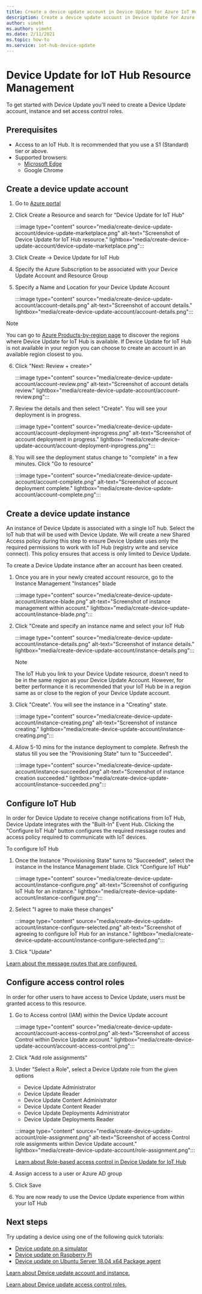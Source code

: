 ```yaml
---
title: Create a device update account in Device Update for Azure IoT Hub | Microsoft Docs
description: Create a device update account in Device Update for Azure IoT Hub.
author: vimeht
ms.author: vimeht
ms.date: 2/11/2021
ms.topic: how-to
ms.service: iot-hub-device-update
---
```


# Device Update for IoT Hub Resource Management

To get started with Device Update you'll need to create a Device Update account, instance and set access control roles. 

## Prerequisites

* Access to an IoT Hub. It is recommended that you use a S1 (Standard) tier or above. 
* Supported browsers:
  * [Microsoft Edge](https://www.microsoft.com/edge)
  * Google Chrome

## Create a device update account

1. Go to [Azure portal](https://portal.azure.com)

2. Click Create a Resource and search for "Device Update for IoT Hub"

   :::image type="content" source="media/create-device-update-account/device-update-marketplace.png" alt-text="Screenshot of Device Update for IoT Hub resource." lightbox="media/create-device-update-account/device-update-marketplace.png":::

3. Click Create -> Device Update for IoT Hub

4. Specify the Azure Subscription to be associated with your Device Update Account and Resource Group

5. Specify a Name and Location for your Device Update Account

   :::image type="content" source="media/create-device-update-account/account-details.png" alt-text="Screenshot of account details." lightbox="media/create-device-update-account/account-details.png":::

 > [!NOTE]
 > You can go to [Azure Products-by-region page](https://azure.microsoft.com/global-infrastructure/services/?products=iot-hub) to discover the regions where Device Update for IoT Hub is available. If Device Update for IoT Hub is not available in your region you can choose to create an account in an available region closest to you. 

6. Click "Next: Review + create>"

   :::image type="content" source="media/create-device-update-account/account-review.png" alt-text="Screenshot of account details review." lightbox="media/create-device-update-account/account-review.png":::

7. Review the details and then select "Create". You will see your deployment is in progress. 

   :::image type="content" source="media/create-device-update-account/account-deployment-inprogress.png" alt-text="Screenshot of account deployment in progress." lightbox="media/create-device-update-account/account-deployment-inprogress.png":::

8. You will see the deployment status change to "complete" in a few minutes. Click "Go to resource"

   :::image type="content" source="media/create-device-update-account/account-complete.png" alt-text="Screenshot of account deployment complete." lightbox="media/create-device-update-account/account-complete.png":::

## Create a device update instance 

An instance of Device Update is associated with a single IoT hub. Select the IoT hub that will be used with Device Update. We will create a new Shared Access policy during this step to ensure Device Update uses only the required permissions to work with IoT Hub (registry write and service connect). This policy ensures that access is only limited to Device Update.

To create a Device Update instance after an account has been created.

1. Once you are in your newly created account resource, go to the Instance Management "Instances" blade

   :::image type="content" source="media/create-device-update-account/instance-blade.png" alt-text="Screenshot of instance management within account." lightbox="media/create-device-update-account/instance-blade.png":::

2. Click "Create and specify an instance name and select your IoT Hub

   :::image type="content" source="media/create-device-update-account/instance-details.png" alt-text="Screenshot of instance details." lightbox="media/create-device-update-account/instance-details.png":::

   > [!NOTE] 
   > The IoT Hub you link to your Device Update resource, doesn't need to be in the same region as your Device Update Account. However, for better performance it is recommended that your IoT Hub be in a region same as or close to the region of your Device Update account. 

3. Click "Create". You will see the instance in a "Creating" state. 

   :::image type="content" source="media/create-device-update-account/instance-creating.png" alt-text="Screenshot of instance creating." lightbox="media/create-device-update-account/instance-creating.png":::

4. Allow 5-10 mins for the instance deployment to complete. Refresh the status till you see the "Provisioning State" turn to "Succeeded".

   :::image type="content" source="media/create-device-update-account/instance-succeeded.png" alt-text="Screenshot of instance creation succeeded." lightbox="media/create-device-update-account/instance-succeeded.png":::

## Configure IoT Hub 

In order for Device Update to receive change notifications from IoT Hub, Device Update integrates with the "Built-In" Event Hub. Clicking the "Configure IoT Hub" button configures the required message routes and access policy required to communicate with IoT devices. 

To configure IoT Hub

1. Once the Instance "Provisioning State" turns to "Succeeded", select the instance in the Instance Management blade. Click "Configure IoT Hub"

   :::image type="content" source="media/create-device-update-account/instance-configure.png" alt-text="Screenshot of configuring IoT Hub for an instance." lightbox="media/create-device-update-account/instance-configure.png":::

2. Select "I agree to make these changes"

   :::image type="content" source="media/create-device-update-account/instance-configure-selected.png" alt-text="Screenshot of agreeing to configure IoT Hub for an instance." lightbox="media/create-device-update-account/instance-configure-selected.png":::

3. Click "Update"

[Learn  about the message routes that are configured.](device-update-resources.md) 


## Configure access control roles

In order for other users to have access to Device Update, users must be granted access to this resource. 

1. Go to Access control (IAM) within the Device Update account

   :::image type="content" source="media/create-device-update-account/account-access-control.png" alt-text="Screenshot of access Control within Device Update account." lightbox="media/create-device-update-account/account-access-control.png":::

2. Click "Add role assignments"

3. Under "Select a Role", select a Device Update role from the given options
     - Device Update Administrator
     - Device Update Reader
     - Device Update Content Administrator
     - Device Update Content Reader
     - Device Update Deployments Administrator
     - Device Update Deployments Reader
     
   :::image type="content" source="media/create-device-update-account/role-assignment.png" alt-text="Screenshot of access Control role assignments within Device Update account." lightbox="media/create-device-update-account/role-assignment.png":::
    
    [Learn about Role-based access control in Device Update for IoT Hub](device-update-control-access.md) 
    
4. Assign access to a user or Azure AD group
5. Click Save
6. You are now ready to use the Device Update experience from within your IoT Hub

## Next steps

Try updating a device using one of the following quick tutorials:

 - [Device update on a simulator](device-update-simulator.md)
 - [Device update on Raspberry Pi](device-update-raspberry-pi.md)
 - [Device update on Ubuntu Server 18.04 x64 Package agent](device-update-ubuntu-agent)

[Learn about Device update account and instance.](device-update-resources.md) 

[Learn about Device update access control roles. ](device-update-control-access.md) 

